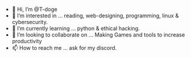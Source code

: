 - 👋 Hi, I’m @T-doge
- 👀 I’m interested in ...  reading, web-designing, programming, linux & cybersecurity.
- 🌱 I’m currently learning ... python & ethical hacking.
- 💞️ I’m looking to collaborate on ... Making Games and tools to increase productivity
- 📫 How to reach me ... ask for my discord.

<!---
T-doge/T-doge is a ✨ special ✨ repository because its `README.md` (this file) appears on your GitHub profile.
You can click the Preview link to take a look at your changes.
--->
